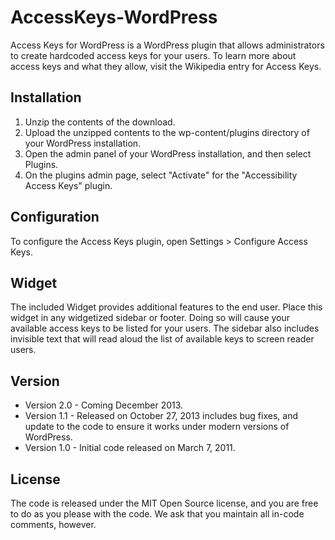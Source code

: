 AccessKeys-WordPress
====================

Access Keys for WordPress is a WordPress plugin that allows administrators to create hardcoded access keys for your users. To learn more about access keys and what they allow, visit the Wikipedia entry for Access Keys. 

## Installation 
1. Unzip the contents of the download.
2. Upload the unzipped contents to the wp-content/plugins directory of your WordPress installation. 
3. Open the admin panel of your WordPress installation, and then select Plugins. 
4. On the plugins admin page, select "Activate" for the "Accessibility Access Keys" plugin.

## Configuration 
To configure the Access Keys plugin, open Settings > Configure Access Keys. 

## Widget 
The included Widget provides additional features to the end user. Place this widget in any widgetized sidebar or footer. Doing so will cause your available access keys to be listed for your users. The sidebar also includes invisible text that will read aloud the list of available keys to screen reader users. 

## Version 
* Version 2.0 - Coming December 2013.
* Version 1.1 - Released on October 27, 2013 includes bug fixes, and update to the code to ensure it works under modern versions of WordPress.
* Version 1.0 - Initial code released on March 7, 2011. 


## License 
The code is released under the MIT Open Source license, and you are free to do as you please with the code. We ask that you maintain all in-code comments, however. 